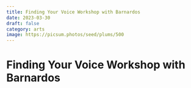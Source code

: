 ```yaml
---
title: Finding Your Voice Workshop with Barnardos
date: 2023-03-30
draft: false
category: arts
image: https://picsum.photos/seed/plums/500
---
```

# Finding Your Voice Workshop with Barnardos
